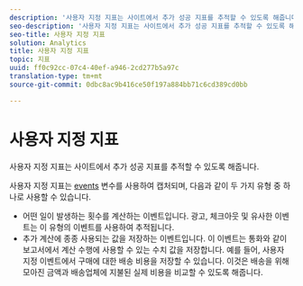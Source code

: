 ```yaml
---
description: '사용자 지정 지표는 사이트에서 추가 성공 지표를 추적할 수 있도록 해줍니다. '
seo-description: '사용자 지정 지표는 사이트에서 추가 성공 지표를 추적할 수 있도록 해줍니다. '
seo-title: 사용자 지정 지표
solution: Analytics
title: 사용자 지정 지표
topic: 지표
uuid: ff0c92cc-07c4-40ef-a946-2cd277b5a97c
translation-type: tm+mt
source-git-commit: 0dbc8ac9b416ce50f197a884bb71c6cd389cd0bb

---
```



# 사용자 지정 지표

사용자 지정 지표는 사이트에서 추가 성공 지표를 추적할 수 있도록 해줍니다. 

사용자 지정 지표는 [events](https://marketing.adobe.com/resources/help/en_US/sc/implement/events#.html) 변수를 사용하여 캡처되며, 다음과 같이 두 가지 유형 중 하나로 사용할 수 있습니다.

* 어떤 일이 발생하는 횟수를 계산하는 이벤트입니다. 광고, 체크아웃 및 유사한 이벤트는 이 유형의 이벤트를 사용하여 추적됩니다.
* 추가 계산에 종종 사용되는 값을 저장하는 이벤트입니다. 이 이벤트는 통화와 같이 보고서에서 계산 수행에 사용할 수 있는 수치 값을 저장합니다. 예를 들어, 사용자 지정 이벤트에서 구매에 대한 배송 비용을 저장할 수 있습니다. 이것은 배송을 위해 모아진 금액과 배송업체에 지불된 실제 비용을 비교할 수 있도록 해줍니다.


